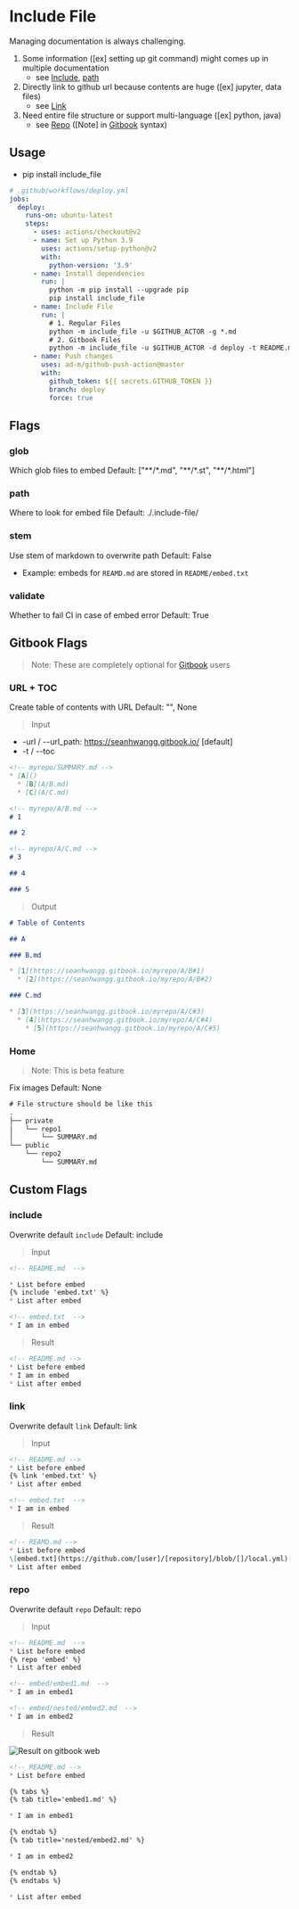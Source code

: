# Include File

Managing documentation is always challenging.

1. Some information ([ex] setting up git command) might comes up in multiple documentation
    * see [Include](#include), [path](#path)
1. Directly link to github url because contents are huge ([ex] jupyter, data files)
    * see [Link](#link)
1. Need entire file structure or support multi-language ([ex] python, java)
    * see [Repo](#repo) ([Note] in [Gitbook](https://gitbook.com/) syntax)

## Usage

* pip install include_file

```yml
# .github/workflows/deploy.yml
jobs:
  deploy:
    runs-on: ubuntu-latest
    steps:
      - uses: actions/checkout@v2
      - name: Set up Python 3.9
        uses: actions/setup-python@v2
        with:
          python-version: '3.9'
      - name: Install dependencies
        run: |
          python -m pip install --upgrade pip
          pip install include_file
      - name: Include File
        run: |
          # 1. Regular Files
          python -m include_file -u $GITHUB_ACTOR -g *.md
          # 2. Gitbook Files
          python -m include_file -u $GITHUB_ACTOR -d deploy -t README.md
      - name: Push changes
        uses: ad-m/github-push-action@master
        with:
          github_token: ${{ secrets.GITHUB_TOKEN }}
          branch: deploy
          force: true
```

## Flags

### glob

Which glob files to embed
Default: ["\*\*/\*.md", "\*\*/\*.st", "\*\*/\*.html"]

### path

Where to look for embed file
Default: ./.include-file/

### stem

Use stem of markdown to overwrite path
Default: False

* Example: embeds for `REAMD.md` are stored in `README/embed.txt`

### validate

Whether to fail CI in case of embed error
Default: True

## Gitbook Flags

> Note: These are completely optional for [Gitbook](https://gitbook.com/) users

### URL + TOC

Create table of contents with URL
Default: "", None

> Input

* -url / --url_path: <https://seanhwangg.gitbook.io/> [default]
* -t / --toc

```md
<!-- myrepo/SUMMARY.md -->
* [A]()
  * [B](A/B.md)
  * [C](A/C.md)

<!-- myrepo/A/B.md -->
# 1

## 2

<!-- myrepo/A/C.md -->
# 3

## 4

### 5
```

> Output

```md
# Table of Contents

## A

### B.md

* [1](https://seanhwangg.gitbook.io/myrepo/A/B#1)
  * [2](https://seanhwangg.gitbook.io/myrepo/A/B#2)

### C.md

* [3](https://seanhwangg.gitbook.io/myrepo/A/C#3)
  * [4](https://seanhwangg.gitbook.io/myrepo/A/C#4)
    * [5](https://seanhwangg.gitbook.io/myrepo/A/C#5)
```

### Home

> Note: This is beta feature

Fix images
Default: None

```txt
# File structure should be like this
.
├── private
│   └── repo1
│       └── SUMMARY.md
└── public
    └── repo2
        └── SUMMARY.md
```

## Custom Flags

### include

Overwrite default `include`
Default: include

> Input

```md
<!-- README.md  -->

* List before embed
{% include 'embed.txt' %}
* List after embed

<!-- embed.txt  -->
* I am in embed
```

> Result

```md
<!-- README.md -->
* List before embed
* I am in embed
* List after embed
```

### link

Overwrite default `link`
Default: link

> Input

```md
<!-- README.md -->
* List before embed
{% link 'embed.txt' %}
* List after embed

<!-- embed.txt  -->
* I am in embed
```

> Result

```md
<!-- REAMD.md -->
* List before embed
\[embed.txt](https://github.com/[user]/[repository]/blob/[]/local.yml)
* List after embed
```

### repo

Overwrite default `repo`
Default: repo

> Input

```md
<!-- README.md  -->
* List before embed
{% repo 'embed' %}
* List after embed

<!-- embed/embed1.md  -->
* I am in embed1

<!-- embed/nested/embed2.md  -->
* I am in embed2
```

> Result

![Result on gitbook web](images/20210626_114700.png)

```md
<!-- README.md -->
* List before embed

{% tabs %}
{% tab title='embed1.md' %}

* I am in embed1

{% endtab %}
{% tab title='nested/embed2.md' %}

* I am in embed2

{% endtab %}
{% endtabs %}

* List after embed
```
